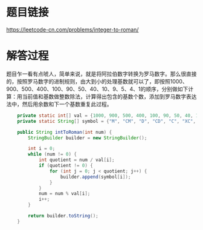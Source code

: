 # 题目链接
https://leetcode-cn.com/problems/integer-to-roman/

# 解答过程
题目乍一看有点唬人，简单来说，就是将阿拉伯数字转换为罗马数字。那么很直接的，按照罗马数字的进制规则，由大到小的处理基数就可以了，即按照1000、900、500、400、100、90、50、40、10、9、5、4、1的顺序，分别做如下计算：用当前值和基数做整数除法，计算得出包含的基数个数，添加到罗马数字表达法中，然后用余数和下一个基数重复此过程。

```java
	private static int[] val = {1000, 900, 500, 400, 100, 90, 50, 40, 10, 9, 5, 4, 1};
	private static String[] symbol = {"M", "CM", "D", "CD", "C", "XC", "L", "XL", "X", "IX", "V", "IV", "I"};

	public String intToRoman(int num) {
		StringBuilder builder = new StringBuilder();

		int i = 0;
		while (num != 0) {
			int quotient = num / val[i];
			if (quotient != 0) {
				for (int j = 0; j < quotient; j++) {
					builder.append(symbol[i]);
				}
			}
			num = num % val[i];
			i++;
		}

		return builder.toString();
	}
```